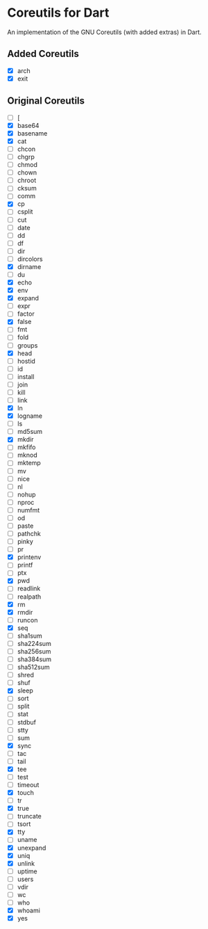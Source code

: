 # Coreutils for Dart

An implementation of the GNU Coreutils (with added extras) in Dart.

## Added Coreutils

- [x] arch
- [x] exit

## Original Coreutils

- [ ] [
- [x] base64
- [x] basename
- [x] cat
- [ ] chcon
- [ ] chgrp
- [ ] chmod
- [ ] chown
- [ ] chroot
- [ ] cksum
- [ ] comm
- [x] cp
- [ ] csplit
- [ ] cut
- [ ] date
- [ ] dd
- [ ] df
- [ ] dir
- [ ] dircolors
- [x] dirname
- [ ] du
- [x] echo
- [x] env
- [x] expand
- [ ] expr
- [ ] factor
- [x] false
- [ ] fmt
- [ ] fold
- [ ] groups
- [x] head
- [ ] hostid
- [ ] id
- [ ] install
- [ ] join
- [ ] kill
- [ ] link
- [x] ln
- [x] logname
- [ ] ls
- [ ] md5sum
- [x] mkdir
- [ ] mkfifo
- [ ] mknod
- [ ] mktemp
- [ ] mv
- [ ] nice
- [ ] nl
- [ ] nohup
- [ ] nproc
- [ ] numfmt
- [ ] od
- [ ] paste
- [ ] pathchk
- [ ] pinky
- [ ] pr
- [x] printenv
- [ ] printf
- [ ] ptx
- [x] pwd
- [ ] readlink
- [ ] realpath
- [x] rm
- [x] rmdir
- [ ] runcon
- [x] seq
- [ ] sha1sum
- [ ] sha224sum
- [ ] sha256sum
- [ ] sha384sum
- [ ] sha512sum
- [ ] shred
- [ ] shuf
- [x] sleep
- [ ] sort
- [ ] split
- [ ] stat
- [ ] stdbuf
- [ ] stty
- [ ] sum
- [x] sync
- [ ] tac
- [ ] tail
- [x] tee
- [ ] test
- [ ] timeout
- [x] touch
- [ ] tr
- [x] true
- [ ] truncate
- [ ] tsort
- [x] tty
- [ ] uname
- [x] unexpand
- [x] uniq
- [x] unlink
- [ ] uptime
- [ ] users
- [ ] vdir
- [ ] wc
- [ ] who
- [x] whoami
- [x] yes
